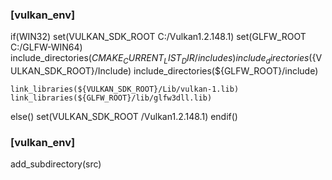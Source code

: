 ### [vulkan_env]
if(WIN32)
    set(VULKAN_SDK_ROOT C:/Vulkan1.2.148.1)
    set(GLFW_ROOT C:/GLFW-WIN64)
    include_directories(${CMAKE_CURRENT_LIST_DIR}/includes)
    include_directories(${VULKAN_SDK_ROOT}/Include)
    include_directories(${GLFW_ROOT}/include)

    link_libraries(${VULKAN_SDK_ROOT}/Lib/vulkan-1.lib)
    link_libraries(${GLFW_ROOT}/lib/glfw3dll.lib)
else()
    set(VULKAN_SDK_ROOT /Vulkan1.2.148.1)
endif()
### [vulkan_env]

add_subdirectory(src)

